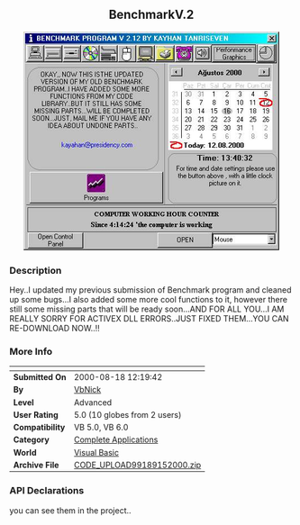 ﻿<div align="center">

## BenchmarkV\.2

<img src="PIC20009151858177684.JPG">
</div>

### Description

Hey..I updated my previous submission of Benchmark program and cleaned up some bugs...I also added some more cool functions to it, however there still some missing parts that will be ready soon...AND FOR ALL YOU...I AM REALLY SORRY FOR ACTIVEX DLL ERRORS..JUST FIXED THEM...YOU CAN RE-DOWNLOAD NOW..!!
 
### More Info
 


<span>             |<span>
---                |---
**Submitted On**   |2000-08-18 12:19:42
**By**             |[VbNick](https://github.com/Planet-Source-Code/PSCIndex/blob/master/ByAuthor/vbnick.md)
**Level**          |Advanced
**User Rating**    |5.0 (10 globes from 2 users)
**Compatibility**  |VB 5\.0, VB 6\.0
**Category**       |[Complete Applications](https://github.com/Planet-Source-Code/PSCIndex/blob/master/ByCategory/complete-applications__1-27.md)
**World**          |[Visual Basic](https://github.com/Planet-Source-Code/PSCIndex/blob/master/ByWorld/visual-basic.md)
**Archive File**   |[CODE\_UPLOAD99189152000\.zip](https://github.com/Planet-Source-Code/vbnick-benchmarkv-2__1-11494/archive/master.zip)

### API Declarations

you can see them in the project..





